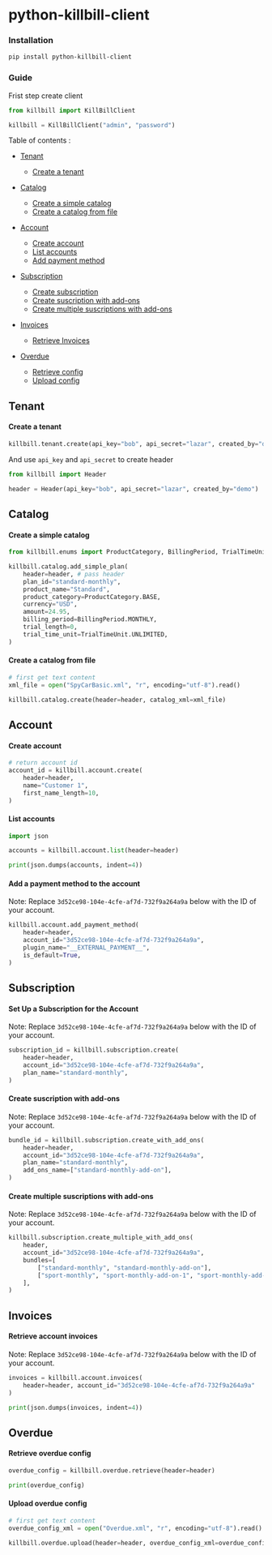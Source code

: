 # python-killbill-client

### Installation

```bash
pip install python-killbill-client
```

### Guide

Frist step create client

```python
from killbill import KillBillClient

killbill = KillBillClient("admin", "password")
```

Table of contents :

- [Tenant](#tenant)

  - [Create a tenant](#create-a-tenant)

- [Catalog](#catalog)

  - [Create a simple catalog](#create-a-simple-catalog)
  - [Create a catalog from file](#create-a-catalog-from-file)

- [Account](#account)

  - [Create account](#create-account)
  - [List accounts](#list-accounts)
  - [Add payment method](#add-a-payment-method-to-the-account)

- [Subscription](#subscription)

  - [Create subscription](#set-up-a-subscription-for-the-account)
  - [Create suscription with add-ons](#create-suscription-with-add-ons)
  - [Create multiple suscriptions with add-ons](#create-multiple-suscriptions-with-add-ons)

- [Invoices](#invoices)

  - [Retrieve Invoices](#retrieve-account-invoices)

- [Overdue](#overdue)

  - [Retrieve config](#retrieve-overdue-config)
  - [Upload config](#upload-overdue-config)

## Tenant

#### Create a tenant

```python
killbill.tenant.create(api_key="bob", api_secret="lazar", created_by="demo")
```

And use `api_key` and `api_secret` to create header

```python
from killbill import Header

header = Header(api_key="bob", api_secret="lazar", created_by="demo")
```

## Catalog

#### Create a simple catalog

```python
from killbill.enums import ProductCategory, BillingPeriod, TrialTimeUnit

killbill.catalog.add_simple_plan(
    header=header, # pass header
    plan_id="standard-monthly",
    product_name="Standard",
    product_category=ProductCategory.BASE,
    currency="USD",
    amount=24.95,
    billing_period=BillingPeriod.MONTHLY,
    trial_length=0,
    trial_time_unit=TrialTimeUnit.UNLIMITED,
)
```

#### Create a catalog from file

```python
# first get text content
xml_file = open("SpyCarBasic.xml", "r", encoding="utf-8").read()

killbill.catalog.create(header=header, catalog_xml=xml_file)
```

## <a name="account"></a> Account

#### Create account

```python
# return account id
account_id = killbill.account.create(
    header=header,
    name="Customer 1",
    first_name_length=10,
)
```

#### List accounts

```python
import json

accounts = killbill.account.list(header=header)

print(json.dumps(accounts, indent=4))
```

#### Add a payment method to the account

Note: Replace `3d52ce98-104e-4cfe-af7d-732f9a264a9a` below with the ID of your account.

```python
killbill.account.add_payment_method(
    header=header,
    account_id="3d52ce98-104e-4cfe-af7d-732f9a264a9a",
    plugin_name="__EXTERNAL_PAYMENT__",
    is_default=True,
)
```

## <a name="subscription"></a> Subscription

#### Set Up a Subscription for the Account

Note: Replace `3d52ce98-104e-4cfe-af7d-732f9a264a9a` below with the ID of your account.

```python
subscription_id = killbill.subscription.create(
    header=header,
    account_id="3d52ce98-104e-4cfe-af7d-732f9a264a9a",
    plan_name="standard-monthly",
)
```

#### Create suscription with add-ons

Note: Replace `3d52ce98-104e-4cfe-af7d-732f9a264a9a` below with the ID of your account.

```python
bundle_id = killbill.subscription.create_with_add_ons(
    header=header,
    account_id="3d52ce98-104e-4cfe-af7d-732f9a264a9a",
    plan_name="standard-monthly",
    add_ons_name=["standard-monthly-add-on"],
)
```

#### Create multiple suscriptions with add-ons

Note: Replace `3d52ce98-104e-4cfe-af7d-732f9a264a9a` below with the ID of your account.

```python
killbill.subscription.create_multiple_with_add_ons(
    header,
    account_id="3d52ce98-104e-4cfe-af7d-732f9a264a9a",
    bundles=[
        ["standard-monthly", "standard-monthly-add-on"],
        ["sport-monthly", "sport-monthly-add-on-1", "sport-monthly-add-on-2"],
    ],
)
```

## <a name="invoices"></a> Invoices

#### Retrieve account invoices

Note: Replace `3d52ce98-104e-4cfe-af7d-732f9a264a9a` below with the ID of your account.

```python
invoices = killbill.account.invoices(
    header=header, account_id="3d52ce98-104e-4cfe-af7d-732f9a264a9a"
)

print(json.dumps(invoices, indent=4))
```

## <a name="overdue"></a> Overdue

#### Retrieve overdue config

```python
overdue_config = killbill.overdue.retrieve(header=header)

print(overdue_config)
```

#### Upload overdue config

```python
# first get text content
overdue_config_xml = open("Overdue.xml", "r", encoding="utf-8").read()

killbill.overdue.upload(header=header, overdue_config_xml=overdue_config_xml)
```
